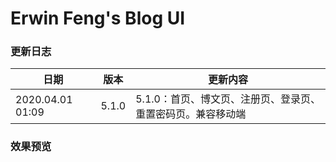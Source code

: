 # Erwin Feng's Blog UI

### 更新日志

| 日期 | 版本 | 更新内容 |
| --- | --- | --- |
| 2020.04.01 01:09 | 5.1.0 | 5.1.0：首页、博文页、注册页、登录页、重置密码页。兼容移动端 |

### 效果预览
 

